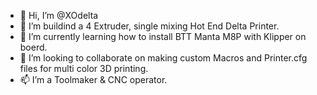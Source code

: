 - 👋 Hi, I’m @XOdelta
- 👀 I’m buildind a 4 Extruder, single mixing Hot End Delta Printer.
- 🌱 I’m currently learning how to install BTT Manta M8P with Klipper on boerd.
- 💞️ I’m looking to collaborate on making custom Macros and Printer.cfg files for multi color 3D printing.
- 📫 I’m a Toolmaker & CNC operator.

<!---
XOdelta/XOdelta is a ✨ special ✨ repository because its `README.md` (this file) appears on your GitHub profile.
You can click the Preview link to take a look at your changes.
--->

